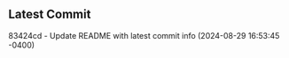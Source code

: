 
## Latest Commit
83424cd - Update README with latest commit info (2024-08-29 16:53:45 -0400) <Yunxi-Zhou>

